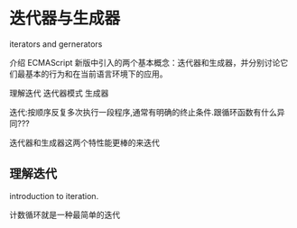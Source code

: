 # 迭代器与生成器

iterators and gernerators

介绍 ECMAScript 新版中引入的两个基本概念：迭代器和生成器，并分别讨论它们最基本的行为和在当前语言环境下的应用。

 理解迭代
 迭代器模式
 生成器

迭代:按顺序反复多次执行一段程序,通常有明确的终止条件.跟循环函数有什么异同???

迭代器和生成器这两个特性能更棒的来迭代

## 理解迭代

introduction to iteration.

计数循环就是一种最简单的迭代
<!-- for (let i = 1; i <= 10; ++i) { console.log(i); }  -->

```js
```

```js
```

```js
```

```js
```

```js
```

```js
```

```js
```

```js
```

```js
```

```js
```

```js
```

```js
```

```js
```

```js
```

```js
```

```js
```

```js
```
